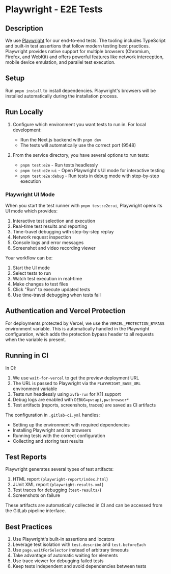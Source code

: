# Playwright - E2E Tests

## Description

We use [Playwright](https://playwright.dev/docs/intro) for our end-to-end tests. The tooling includes TypeScript and built-in test assertions that follow modern testing best practices. Playwright provides native support for multiple browsers (Chromium, Firefox, and WebKit) and offers powerful features like network interception, mobile device emulation, and parallel test execution.

## Setup

Run `pnpm install` to install dependencies. Playwright's browsers will be installed automatically during the installation process.

## Run Locally

1. Configure which environment you want tests to run in. For local development:
   - Run the Next.js backend with `pnpm dev`
   - The tests will automatically use the correct port (9548)

2. From the service directory, you have several options to run tests:
   - `pnpm test:e2e` - Run tests headlessly
   - `pnpm test:e2e:ui` - Open Playwright's UI mode for interactive testing
   - `pnpm test:e2e:debug` - Run tests in debug mode with step-by-step execution

### Playwright UI Mode

When you start the test runner with `pnpm test:e2e:ui`, Playwright opens its UI mode which provides:

1. Interactive test selection and execution
2. Real-time test results and reporting
3. Time-travel debugging with step-by-step replay
4. Network request inspection
5. Console logs and error messages
6. Screenshot and video recording viewer

Your workflow can be:

1. Start the UI mode
2. Select tests to run
3. Watch test execution in real-time
4. Make changes to test files
5. Click "Run" to execute updated tests
6. Use time-travel debugging when tests fail

## Authentication and Vercel Protection

For deployments protected by Vercel, we use the `VERCEL_PROTECTION_BYPASS` environment variable. This is automatically handled in the Playwright configuration, which adds the protection bypass header to all requests when the variable is present.

## Running in CI

In CI:

1. We use `wait-for-vercel` to get the preview deployment URL
2. The URL is passed to Playwright via the `PLAYWRIGHT_BASE_URL` environment variable
3. Tests run headlessly using `xvfb-run` for X11 support
4. Debug logs are enabled with `DEBUG=pw:api,pw:browser*`
5. Test artifacts (reports, screenshots, traces) are saved as CI artifacts

The configuration in `.gitlab-ci.yml` handles:
- Setting up the environment with required dependencies
- Installing Playwright and its browsers
- Running tests with the correct configuration
- Collecting and storing test results

## Test Reports

Playwright generates several types of test artifacts:

1. HTML report (`playwright-report/index.html`)
2. JUnit XML report (`playwright-results.xml`)
3. Test traces for debugging (`test-results/`)
4. Screenshots on failure

These artifacts are automatically collected in CI and can be accessed from the GitLab pipeline interface.

## Best Practices

1. Use Playwright's built-in assertions and locators
2. Leverage test isolation with `test.describe` and `test.beforeEach`
3. Use `page.waitForSelector` instead of arbitrary timeouts
4. Take advantage of automatic waiting for elements
5. Use trace viewer for debugging failed tests
6. Keep tests independent and avoid dependencies between tests 